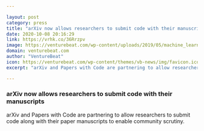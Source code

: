 ```yaml
---

layout: post
category: press
title: "arXiv now allows researchers to submit code with their manuscripts"
date: 2020-10-08 20:16:29
link: https://vrhk.co/36Rrzpv
image: https://venturebeat.com/wp-content/uploads/2019/05/machine_learning.jpg?w=1200&strip=all
domain: venturebeat.com
author: "VentureBeat"
icon: https://venturebeat.com/wp-content/themes/vb-news/img/favicon.ico
excerpt: "arXiv and Papers with Code are partnering to allow researchers to submit code along with their paper manuscripts to enable community scrutiny."

---
```


### arXiv now allows researchers to submit code with their manuscripts

arXiv and Papers with Code are partnering to allow researchers to submit code along with their paper manuscripts to enable community scrutiny.